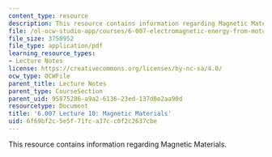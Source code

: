 ```yaml
---
content_type: resource
description: This resource contains information regarding Magnetic Materials.
file: /ol-ocw-studio-app/courses/6-007-electromagnetic-energy-from-motors-to-lasers-spring-2011/6f69bf2c5e5f71fca37cc0f2c2637cbe_MIT6_007S11_lec10.pdf
file_size: 3750952
file_type: application/pdf
learning_resource_types:
- Lecture Notes
license: https://creativecommons.org/licenses/by-nc-sa/4.0/
ocw_type: OCWFile
parent_title: Lecture Notes
parent_type: CourseSection
parent_uid: 95875286-a9a2-6136-23ed-137d8e2aa90d
resourcetype: Document
title: '6.007 Lecture 10: Magnetic Materials'
uid: 6f69bf2c-5e5f-71fc-a37c-c0f2c2637cbe
---
```

This resource contains information regarding Magnetic Materials.